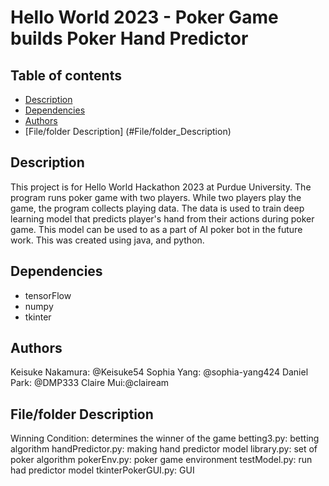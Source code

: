 # Hello World 2023 - Poker Game builds Poker Hand Predictor

## Table of contents
* [Description](#description)
* [Dependencies](#dependencies)
* [Authors](#authors)
* [File/folder Description] (#File/folder_Description)

## Description
This project is for Hello World Hackathon 2023 at Purdue University. The program runs poker game with two players. While two players play the game, the program collects playing data. The data is used to train deep learning model that predicts player's hand from their actions during poker game. This model can be used to as a part of AI poker bot in the future work. This was created using java, and python.

## Dependencies
* tensorFlow
* numpy
* tkinter

## Authors
Keisuke Nakamura: @Keisuke54
Sophia Yang: @sophia-yang424
Daniel Park: @DMP333
Claire Mui:@claiream

## File/folder Description
Winning Condition: determines the winner of the game 
betting3.py: betting algorithm 
handPredictor.py: making hand predictor model 
library.py: set of poker algorithm
pokerEnv.py: poker game environment
testModel.py: run had predictor model
tkinterPokerGUI.py: GUI
